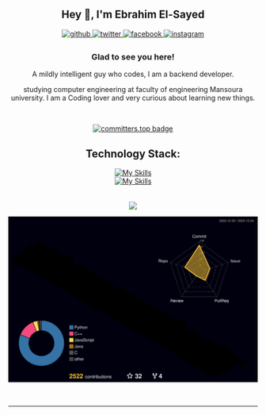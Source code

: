 ## **<div align="center">Hey 👋, I'm Ebrahim El-Sayed</div>**  
  

<div align="center">
<a href="https://github.com/0xEbrahim" target="_blank">
<img src=https://img.shields.io/badge/github-%2324292e.svg?&style=for-the-badge&logo=github&logoColor=white alt=github style="margin-bottom: 5px;" />
</a>
<a href="https://twitter.com/ebrrahhimm" target="_blank">
<img src=https://img.shields.io/badge/twitter-%2300acee.svg?&style=for-the-badge&logo=twitter&logoColor=white alt=twitter style="margin-bottom: 5px;" />
</a>
<a href="https://www.facebook.com/0x3brvh1m" target="_blank">
<img src=https://img.shields.io/badge/facebook-%232E87FB.svg?&style=for-the-badge&logo=facebook&logoColor=white alt=facebook style="margin-bottom: 5px;" />
</a>
<a href="https://instagram.com/ebbrrahiimm" target="_blank">
<img src=https://img.shields.io/badge/instagram-%23000000.svg?&style=for-the-badge&logo=instagram&logoColor=white alt=instagram style="margin-bottom: 5px;" />
</a>  
</div>  
  

### <div align="center"> Glad to see you here!  
<div align="center"> A mildly intelligent guy who codes, I am a backend developer.

studying computer engineering at faculty of engineering Mansoura university.
I am a Coding lover and very curious about learning new things.</div>  
  

<br/>  
<div align="center">

  <a href="">[![committers.top badge](https://user-badge.committers.top/egypt_private/0xEbrahim.svg)](https://user-badge.committers.top/egypt_private/0xEbrahim)</a>

</div>
   
  
<div align="center">

  ## Technology Stack: 
<a href="">[![My Skills](https://skillicons.dev/icons?i=js,linux,nodejs,mongodb,mysql,expressjs,docker,postman,prisma,vscode,pug,ts,postgres,jest,git)](https://skillicons.dev)</a>
</br>
<a href="">[![My Skills](https://skillicons.dev/icons?i=github,bash)](https://skillicons.dev)</a>
</div>

<br/>  

<div align="center">
<img src="https://komarev.com/ghpvc/?username=0xEbrahim&&style=flat-square" align="center" />
</div>  



  
![](./profile-3d-contrib/profile-night-rainbow.svg)
<br/>  


<br />

----

